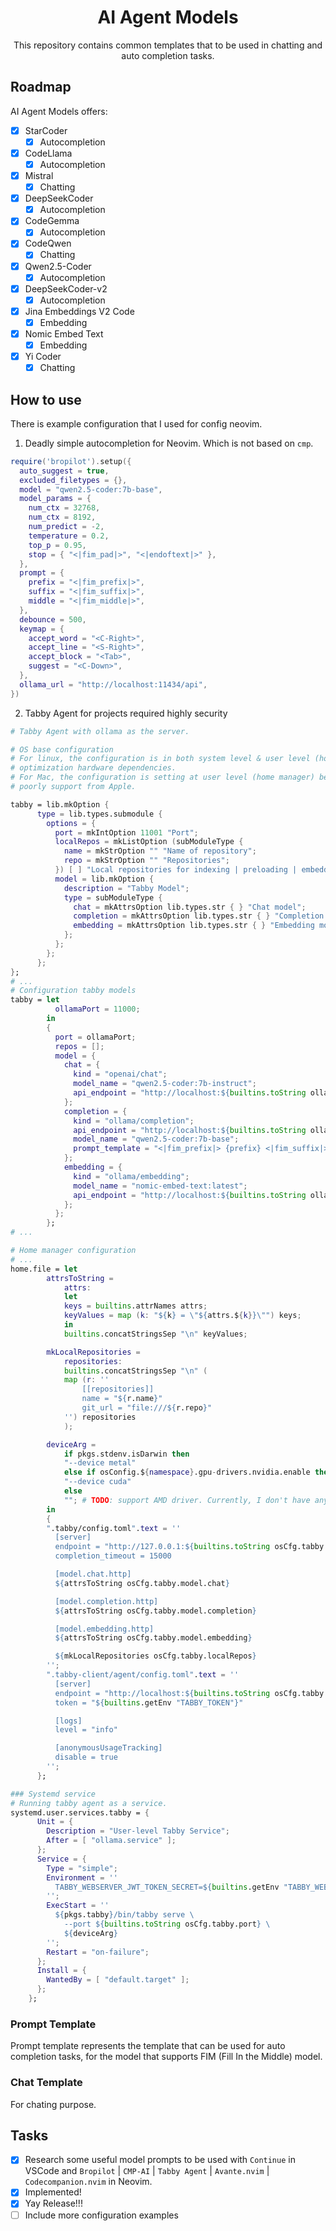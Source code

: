<div align="center">

# AI Agent Models

This repository contains common templates that to be used in chatting and auto
completion tasks.

</div>

## Roadmap

AI Agent Models offers:

- [x] StarCoder
  - [x] Autocompletion
- [x] CodeLlama
  - [x] Autocompletion
- [x] Mistral
  - [x] Chatting
- [x] DeepSeekCoder
  - [x] Autocompletion
- [x] CodeGemma
  - [x] Autocompletion
- [x] CodeQwen
  - [x] Chatting
- [x] Qwen2.5-Coder
  - [x] Autocompletion
- [x] DeepSeekCoder-v2
  - [x] Autocompletion
- [x] Jina Embeddings V2 Code
  - [x] Embedding
- [x] Nomic Embed Text
  - [x] Embedding
- [x] Yi Coder
  - [x] Chatting

## How to use

There is example configuration that I used for config neovim.

1. Deadly simple autocompletion for Neovim. Which is not based on `cmp`.

```lua
require('bropilot').setup({
  auto_suggest = true,
  excluded_filetypes = {},
  model = "qwen2.5-coder:7b-base",
  model_params = {
    num_ctx = 32768,
    num_ctx = 8192,
    num_predict = -2,
    temperature = 0.2,
    top_p = 0.95,
    stop = { "<|fim_pad|>", "<|endoftext|>" },
  },
  prompt = {
    prefix = "<|fim_prefix|>",
    suffix = "<|fim_suffix|>",
    middle = "<|fim_middle|>",
  },
  debounce = 500,
  keymap = {
    accept_word = "<C-Right>",
    accept_line = "<S-Right>",
    accept_block = "<Tab>",
    suggest = "<C-Down>",
  },
  ollama_url = "http://localhost:11434/api",
})
```

2. Tabby Agent for projects required highly security

```nix
# Tabby Agent with ollama as the server.

# OS base configuration
# For linux, the configuration is in both system level & user level (home manager) to use
# optimization hardware dependencies.
# For Mac, the configuration is setting at user level (home manager) because of
# poorly support from Apple.

tabby = lib.mkOption {
      type = lib.types.submodule {
        options = {
          port = mkIntOption 11001 "Port";
          localRepos = mkListOption (subModuleType {
            name = mkStrOption "" "Name of repository";
            repo = mkStrOption "" "Repositories";
          }) [ ] "Local repositories for indexing | preloading | embedding tasks";
          model = lib.mkOption {
            description = "Tabby Model";
            type = subModuleType {
              chat = mkAttrsOption lib.types.str { } "Chat model";
              completion = mkAttrsOption lib.types.str { } "Completion model";
              embedding = mkAttrsOption lib.types.str { } "Embedding model";
            };
          };
        };
      };
};
# ...
# Configuration tabby models
tabby = let
          ollamaPort = 11000;
        in
        {
          port = ollamaPort;
          repos = [];
          model = {
            chat = {
              kind = "openai/chat";
              model_name = "qwen2.5-coder:7b-instruct";
              api_endpoint = "http://localhost:${builtins.toString ollamaPort}/v1";
            };
            completion = {
              kind = "ollama/completion";
              api_endpoint = "http://localhost:${builtins.toString ollamaPort}";
              model_name = "qwen2.5-coder:7b-base";
              prompt_template = "<|fim_prefix|> {prefix} <|fim_suffix|>{suffix} <|fim_middle|>";
            };
            embedding = {
              kind = "ollama/embedding";
              model_name = "nomic-embed-text:latest";
              api_endpoint = "http://localhost:${builtins.toString ollamaPort}";
            };
          };
        };
# ...

# Home manager configuration
# ...
home.file = let 
        attrsToString =
            attrs:
            let
            keys = builtins.attrNames attrs;
            keyValues = map (k: "${k} = \"${attrs.${k}}\"") keys;
            in
            builtins.concatStringsSep "\n" keyValues;

        mkLocalRepositories =
            repositories:
            builtins.concatStringsSep "\n" (
            map (r: ''
                [[repositories]]
                name = "${r.name}"
                git_url = "file:///${r.repo}"
            '') repositories
            );

        deviceArg =
            if pkgs.stdenv.isDarwin then
            "--device metal"
            else if osConfig.${namespace}.gpu-drivers.nvidia.enable then
            "--device cuda"
            else
            ""; # TODO: support AMD driver. Currently, I don't have any AMD device.
        in
        {
        ".tabby/config.toml".text = ''
          [server]
          endpoint = "http://127.0.0.1:${builtins.toString osCfg.tabby.port}"
          completion_timeout = 15000

          [model.chat.http]
          ${attrsToString osCfg.tabby.model.chat}

          [model.completion.http]
          ${attrsToString osCfg.tabby.model.completion}

          [model.embedding.http]
          ${attrsToString osCfg.tabby.model.embedding}

          ${mkLocalRepositories osCfg.tabby.localRepos}
        '';
        ".tabby-client/agent/config.toml".text = ''
          [server]
          endpoint = "http://localhost:${builtins.toString osCfg.tabby.port}"
          token = "${builtins.getEnv "TABBY_TOKEN"}"

          [logs]
          level = "info"

          [anonymousUsageTracking]
          disable = true
        '';
      };

### Systemd service
# Running tabby agent as a service.
systemd.user.services.tabby = {
      Unit = {
        Description = "User-level Tabby Service";
        After = [ "ollama.service" ];
      };
      Service = {
        Type = "simple";
        Environment = ''
          TABBY_WEBSERVER_JWT_TOKEN_SECRET=${builtins.getEnv "TABBY_WEBSERVER_JWT_TOKEN_SECRET"}
        '';
        ExecStart = ''
          ${pkgs.tabby}/bin/tabby serve \
            --port ${builtins.toString osCfg.tabby.port} \
            ${deviceArg}
        '';
        Restart = "on-failure";
      };
      Install = {
        WantedBy = [ "default.target" ];
      };
    };
```

### Prompt Template

Prompt template represents the template that can be used for auto completion
tasks, for the model that supports FIM (Fill In the Middle) model.

### Chat Template

For chating purpose.

## Tasks

- [x] Research some useful model prompts to be used with `Continue` in VSCode
      and `Bropilot` | `CMP-AI` | `Tabby Agent` | `Avante.nvim` |
      `Codecompanion.nvim` in Neovim.
- [x] Implemented!
- [x] Yay Release!!!
- [ ] Include more configuration examples
